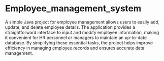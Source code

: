 # Employee_management_system
A simple Java project for employee management allows users to easily add, update, and delete employee details. The application provides a straightforward interface to input and modify employee information, making it convenient for HR personnel or managers to maintain an up-to-date database. By simplifying these essential tasks, the project helps improve efficiency in managing employee records and ensures accurate data management.
